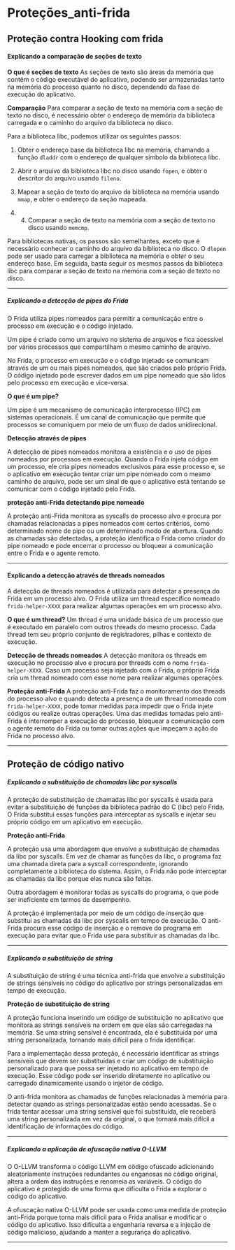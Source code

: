 # Proteções_anti-frida



## Proteção contra Hooking com frida

#### **Explicando a comparação de seções de texto**

**O que é seções de texto**
As seções de texto são áreas da memória que contêm o código executável do aplicativo, podendo ser armazenadas tanto na memória do processo quanto no disco, dependendo da fase de execução do aplicativo.
 
**Comparação**
Para comparar a seção de texto na memória com a seção de texto no disco, é necessário obter o endereço de memória da biblioteca carregada e o caminho do arquivo da biblioteca no disco.

Para a biblioteca libc, podemos utilizar os seguintes passos:

1. Obter o endereço base da biblioteca libc na memória, chamando a função `dladdr` com o endereço de qualquer símbolo da biblioteca libc.

2. Abrir o arquivo da biblioteca libc no disco usando `fopen`, e obter o descritor do arquivo usando `fileno`.

3. Mapear a seção de texto do arquivo da biblioteca na memória usando `mmap`, e obter o endereço da seção mapeada.

4. 4.  Comparar a seção de texto na memória com a seção de texto no disco usando `memcmp`.

Para bibliotecas nativas, os passos são semelhantes, exceto que é necessário conhecer o caminho do arquivo da biblioteca no disco. O `dlopen` pode ser usado para carregar a biblioteca na memória e obter o seu endereço base. Em seguida, basta seguir os mesmos passos da biblioteca libc para comparar a seção de texto na memória com a seção de texto no disco.

---

##### Explicando a detecção de pipes do Frida

O Frida utiliza pipes nomeados para permitir a comunicação entre o processo em execução e o código injetado.

Um pipe é criado como um arquivo no sistema de arquivos e fica acessível por vários processos que compartilham o mesmo caminho de arquivo.

No Frida, o processo em execução e o código injetado se comunicam através de um ou mais pipes nomeados, que são criados pelo próprio Frida. O código injetado pode escrever dados em um pipe nomeado que são lidos pelo processo em execução e vice-versa.

**O que é um pipe?**

 Um pipe é um mecanismo de comunicação interprocesso (IPC) em sistemas operacionais. É um canal de comunicação que permite que processos se comuniquem por meio de um fluxo de dados unidirecional.

**Detecção através de pipes**

A detecção de pipes nomeados monitora a existência e o uso de pipes nomeados por processos em execução. Quando o Frida injeta código em um processo, ele cria pipes nomeados exclusivos para esse processo e, se o aplicativo em execução tentar criar um pipe nomeado com o mesmo caminho de arquivo, pode ser um sinal de que o aplicativo está tentando se comunicar com o código injetado pelo Frida.

**proteção anti-Frida detectando pipe nomeado**

A proteção anti-Frida monitora as syscalls do processo alvo e procura por chamadas relacionadas a pipes nomeados com certos critérios, como determinado nome de pipe ou um determinado modo de abertura. Quando as chamadas são detectadas, a proteção identifica o Frida como criador do pipe nomeado e pode encerrar o processo ou bloquear a comunicação entre o Frida e o agente remoto.

---

#### Explicando a detecção através de threads nomeados
A detecção de threads nomeados é utilizada para detectar a presença do Frida em um processo alvo. O Frida utiliza um thread específico nomeado `frida-helper-XXXX` para realizar algumas operações em um processo alvo.

**O que é um thread?**
 Um thread é uma unidade básica de um processo que é executado
 em paralelo com outros threads do mesmo processo. Cada thread tem seu próprio conjunto de registradores, pilhas e contexto de execução.

**Detecção de threads nomeados**
A detecção monitora os threads em execução no processo alvo e procura por threads com o nome `frida-helper-XXXX`. Caso um processo seja injetado com o Frida, o próprio Frida cria um thread nomeado com esse nome para realizar algumas operações.

**Proteção anti-Frida**
A proteção anti-Frida faz o monitoramento dos threads do processo alvo e quando detecta a presença de um thread nomeado com `frida-helper-XXXX`, pode tomar medidas para impedir que o Frida injete códigos ou realize outras operações. Uma das medidas tomadas pelo anti-Frida é interromper a execução do processo, bloquear a comunicação com o agente remoto do Frida ou tomar outras ações que impeçam a ação do Frida no processo alvo.

---

## Proteção de código nativo

##### Explicando a substituição de chamadas libc por syscalls 
A proteção de substituição de chamadas libc por syscalls é usada para evitar a substituição de funções da biblioteca padrão do C (libc) pelo Frida. O Frida substitui essas funções para interceptar as syscalls e injetar seu próprio código em um aplicativo em execução.

**Proteção anti-Frida**

A proteção usa uma abordagem que envolve a substituição de chamadas da libc por syscalls. Em vez de chamar as funções da libc, o programa faz uma chamada direta para a syscall correspondente, ignorando completamente a biblioteca do sistema. Assim, o Frida não pode interceptar as chamadas da libc porque elas nunca são feitas.

Outra abordagem é monitorar todas as syscalls do programa, o que pode ser ineficiente em termos de desempenho.

A proteção é implementada por meio de um código de inserção que substitui as chamadas da libc por syscalls em tempo de execução. O anti-Frida procura esse código de inserção e o remove do programa em execução para evitar que o Frida use para substituir as chamadas da libc.

---

##### Explicando a substituição de string

A substituição de string é uma técnica anti-frida que envolve a substituição de strings sensíveis no código do aplicativo por strings personalizadas em tempo de execução.

**Proteção de substituição de string**

A proteção funciona inserindo um código de substituição no aplicativo que monitora as strings sensíveis na ordem em que elas são carregadas na memória. Se uma string sensível é encontrada, ela é substituída por uma string personalizada, tornando mais difícil para o frida identificar.

Para a implementação dessa proteção, é necessário identificar as strings sensíveis que devem ser substituídas e criar um código de substituição personalizado para que possa ser injetado no aplicativo em tempo de execução. Esse código pode ser inserido diretamente no aplicativo ou carregado dinamicamente usando o injetor de código.

O anti-frida monitora as chamadas de funções relacionadas à memória para detectar quando as strings personalizadas estão sendo acessadas. Se o frida tentar acessar uma string sensível que foi substituída, ele receberá uma string personalizada em vez da original, o que tornará mais difícil a identificação de informações do código.

---

##### Explicando a aplicação de ofuscação nativa O-LLVM

O O-LLVM transforma o código LLVM em código ofuscado adicionando aleatoriamente instruções redundantes ou enganosas no código original, altera a ordem das instruções e renomeia as variáveis. O código do aplicativo é protegido de uma forma que dificulta o Frida a explorar o código do aplicativo.

A ofuscação nativa O-LLVM pode ser usada como uma medida de proteção anti-Frida porque torna mais difícil para o Frida analisar e modificar o código do aplicativo. Isso dificulta a engenharia reversa e a injeção de código malicioso, ajudando a manter a segurança do aplicativo.

---
